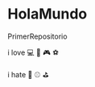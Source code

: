 # HolaMundo

PrimerRepositorio

i love :computer: :guitar: :video_game: :soccer:

i hate :basketball: :baseball: :golf:
